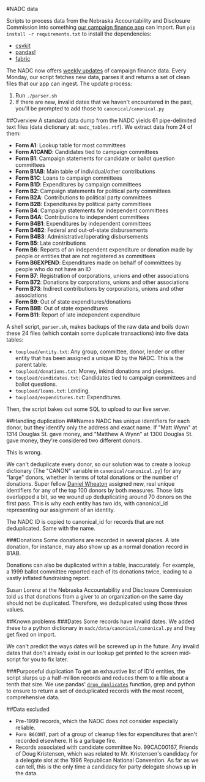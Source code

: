 #NADC data

Scripts to process data from the Nebraska Accountability and Disclosure Commission into something <a href="https://github.com/OWH-projects/nadc">our campaign finance app</a> can import. Run `pip install -r requirements.txt` to install the dependencies:
- [csvkit](https://csvkit.readthedocs.org/en/0.9.1/)  
- [pandas!](http://pandas.pydata.org/pandas-docs/stable/)  
- [fabric](http://www.fabfile.org/)

The NADC now offers <a href="http://www.nebraska.gov/data.html" target="_blank">weekly updates</a> of campaign finance data. Every Monday, our script fetches new data, parses it and returns a set of clean files that our app can ingest. The update process:
<ol>
<li>Run <code>./parser.sh</code></li>
<li>If there are new, invalid dates that we haven't encountered in the past, you'll be prompted to add those to <code>canonical/canonical.py</code></li>
</ol>

##Overview
A standard data dump from the NADC yields 61 pipe-delimited text files (data dictionary at: `nadc_tables.rtf`). We extract data from 24 of them:
<ul>
<li><strong>Form A1</strong>: Lookup table for most committees</li>
<li><strong>Form A1CAND</strong>: Candidates tied to campaign committees</li>
<li><strong>Form B1</strong>: Campaign statements for candidate or ballot question committees</li>
<li><strong>Form B1AB</strong>: Main table of individual/other contributions</li>
<li><strong>Form B1C</strong>: Loans to campaign committees</li>
<li><strong>Form B1D</strong>: Expenditures by campaign committees</li>
<li><strong>Form B2</strong>: Campaign statements for political party committees</li>
<li><strong>Form B2A</strong>: Contributions to political party committees</li>
<li><strong>Form B2B</strong>: Expenditures by political party committees</li>
<li><strong>Form B4</strong>: Campaign statements for independent committees</li>
<li><strong>Form B4A</strong>: Contributions to independent committees</li>
<li><strong>Form B4B1</strong>: Expenditures by independent committees</li>
<li><strong>Form B4B2</strong>: Federal and out-of-state disbursements</li>
<li><strong>Form B4B3</strong>: Administrative/operating disbursements</li>
<li><strong>Form B5</strong>: Late contributions</li>
<li><strong>Form B6</strong>: Reports of an independent expenditure or donation made by people or entities that are not registered as committees</li>
<li><strong>Form B6EXPEND</strong>: Expenditures made on behalf of committees by people who do not have an ID</li>
<li><strong>Form B7</strong>: Registration of corporations, unions and other associations</li>
<li><strong>Form B72</strong>: Donations by corporations, unions and other associations</li>
<li><strong>Form B73</strong>: Indirect contributions by corporations, unions and other associations</li>
<li><strong>Form B9</strong>: Out of state expenditures/donations</li>
<li><strong>Form B9B</strong>: Out of state expenditures</li>
<li><strong>Form B11</strong>: Report of late independent expenditure</li>
</ul>

A shell script, `parser.sh`, makes backups of the raw data and boils down these 24 files (which contain some duplicate transactions) into five data tables:
<ul>
<li><code>toupload/entity.txt</code>: Any group, committee, donor, lender or other entity that has been assigned a unique ID by the NADC. This is the parent table.</li>
<li><code>toupload/donations.txt</code>: Money, inkind donations and pledges.</li>
<li><code>toupload/candidates.txt</code>: Candidates tied to campaign committees and ballot questions.</li>
<li><code>toupload/loans.txt</code>: Lending.</li>
<li><code>toupload/expenditures.txt</code>: Expenditures.</li>
</ul>

Then, the script bakes out some SQL to upload to our live server.

##Handling duplication
###Names
NADC has unique identifiers for each donor, but they identify only the address and exact name. If "Matt Wynn" at 1314 Douglas St. gave money, and "Matthew A Wynn" at 1300 Douglas St. gave money, they're considered two different donors.

This is wrong.

We can't deduplicate every donor, so our solution was to create a lookup dictionary (The "CANON" variable in `canonical/canonical.py`) for any "large" donors, whether in terms of total donations or the number of donations. Super fellow [Daniel Wheaton](https://twitter.com/theheroofthyme) assigned new, real unique identifiers for any of the top 100 donors by both measures. Those lists overlapped a bit, so we wound up deduplicating around 70 donors on the first pass. This is why each entity has two ids, with canonical_id representing our assignment of an identity.

The NADC ID is copied to canonical_id for records that are not deduplicated. Same with the name.

###Donations
Some donations are recorded in several places. A late donation, for instance, may also show up as a normal donation record in B1AB.

Donations can also be duplicated within a table, inaccurately. For example, a 1999 ballot committee reported each of its donations twice, leading to a vastly inflated fundraising report.

Susan Lorenz at the Nebraska Accountability and Disclosure Commission told us that donations from a giver to an organization on the same day should not be duplicated. Therefore, we deduplicated using those three values.

##Known problems
###Dates
Some records have invalid dates. We added these to a python dictionary in `nadc/data/canonical/canonical.py` and they get fixed on import.

We can't predict the ways dates will be screwed up in the future. Any invalid dates that don't already exist in our lookup get printed to the screen mid-script for you to fix later.

###Purposeful duplication
To get an exhaustive list of ID'd entities, the script slurps up a half-million records and reduces them to a file about a tenth that size. We use pandas' [`drop_duplicates`](http://pandas.pydata.org/pandas-docs/stable/generated/pandas.DataFrame.drop_duplicates.html) function, grep and python to ensure to return a set of deduplicated records with the most recent, comprehensive data.

##Data excluded
<ul>
<li>Pre-1999 records, which the NADC does not consider especially reliable.</li>
<li><code>Form B6CONT</code>, part of a group of cleanup files for expenditures that aren't recorded elsewhere. It is a garbage fire.</li>
<li>Records associated with candidate committee No. 99CAC00167, Friends of Doug Kristensen, which was related to Mr. Kristensen's candidacy for a delegate slot at the 1996 Republican National Convention. As far as we can tell, this is the only time a candidacy for party delegate shows up in the data.</li>
</ul>